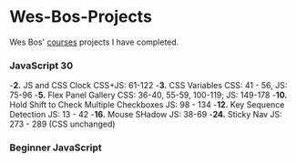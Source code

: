 # Wes-Bos-Projects
Wes Bos' [courses](https://wesbos.com/courses) projects I have completed.

### JavaScript 30
-**2.** JS and CSS Clock CSS+JS: 61-122
-**3.** CSS Variables CSS: 41 - 56, JS: 75-96
-**5.** Flex Panel Gallery CSS: 36-40, 55-59, 100-119; JS: 149-178
-**10.** Hold Shift to Check Multiple Checkboxes JS: 98 - 134
-**12.** Key Sequence Detection JS: 13 - 42
-**16.** Mouse SHadow JS: 38-69
-**24.** Sticky Nav JS: 273 - 289 (CSS unchanged)

### Beginner JavaScript


